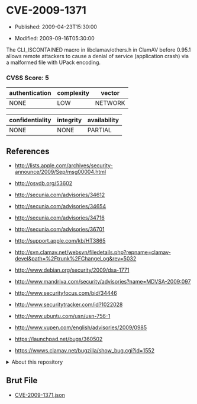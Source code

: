 # CVE-2009-1371

- Published: 2009-04-23T15:30:00

- Modified: 2009-09-16T05:30:00

The CLI_ISCONTAINED macro in libclamav/others.h in ClamAV before 0.95.1 allows remote attackers to cause a denial of service (application crash) via a malformed file with UPack encoding.

### CVSS Score: **5**

| authentication | complexity | vector |
| --- | --- | --- |
| NONE | LOW | NETWORK |

| confidentiality | integrity | availability |
| --- | --- | --- |
| NONE | NONE | PARTIAL |

## References

* http://lists.apple.com/archives/security-announce/2009/Sep/msg00004.html

* http://osvdb.org/53602

* http://secunia.com/advisories/34612

* http://secunia.com/advisories/34654

* http://secunia.com/advisories/34716

* http://secunia.com/advisories/36701

* http://support.apple.com/kb/HT3865

* http://svn.clamav.net/websvn/filedetails.php?repname=clamav-devel&path=%2Ftrunk%2FChangeLog&rev=5032

* http://www.debian.org/security/2009/dsa-1771

* http://www.mandriva.com/security/advisories?name=MDVSA-2009:097

* http://www.securityfocus.com/bid/34446

* http://www.securitytracker.com/id?1022028

* http://www.ubuntu.com/usn/usn-756-1

* http://www.vupen.com/english/advisories/2009/0985

* https://launchpad.net/bugs/360502

* https://wwws.clamav.net/bugzilla/show_bug.cgi?id=1552

<details>
<summary>About this repository</summary> 

  This repository is part of the project [Live Hack CVE](https://github.com/Live-Hack-CVE). Main website can be found [www.live-hack.org](https://www.live-hack.org) 
  
  Made by [Sn0wAlice](https://github.com/Sn0wAlice) for the people that care about security and need to have a feed of the latest CVEs. Hope you enjoy it, don't forget to star the repo and follow me on [Twitter](https://twitter.com/Sn0wAlice) and [Github](https://github.com/Sn0wAlice). And that is my [personnal website](https://www.alice-snow.me/)

  - [Home Page](https://github.com/Live-Hack-CVE)
  - [Framework](https://github.com/Live-Hack-CVE/cve-framework)
  - [CVE database](https://github.com/Live-Hack-CVE/full_database)
  - [Changelog](https://github.com/Live-Hack-CVE/Changelog)
</details>

## Brut File

* [CVE-2009-1371.json](https://raw.githubusercontent.com/Live-Hack-CVE/full_database/main/cves/2009/CVE-2009-1371.json)

